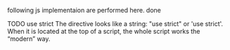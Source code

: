following js implementaion are performed here.
done 

TODO
use strict
The directive looks like a string: "use strict" or 'use strict'. When it is located at the top of a script, the whole script works the “modern” way.